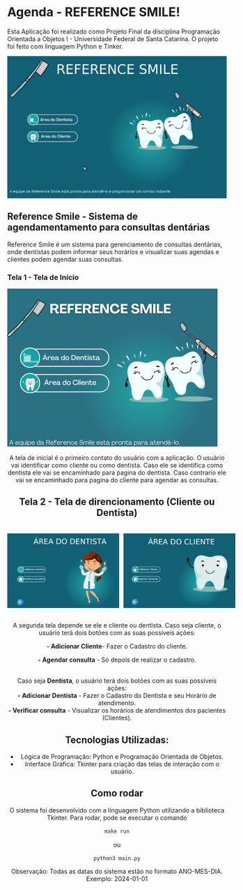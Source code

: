 
# Agenda - REFERENCE SMILE!
Esta Aplicação foi realizado como Projeto Final da disciplina Programação Orientada a Objetos I - Universidade Federal de Santa Catarina. O projeto foi feito com linguagem Python e Tinker.


<div align="center">
    <div style="display: flex; align-items: center;">
        <img src="./agenda.gif">
    </div>
</div>




## Reference Smile - Sistema de agendamentamento para consultas dentárias

Reference Smile é um sistema para gerenciamento de consultas dentárias, onde dentistas podem informar seus horários e visualizar suas agendas e clientes podem agendar suas consultas.

### Tela 1 - Tela de Início


<div align="center">
    <div style="display: flex; align-items: center;">
        <img src="./Agenda_dentista/Screenshots/tela_inicial.png">
    </div>


<br> 
A tela de inicial é o primeiro contato do usuário com a aplicação. O usuário vai identificar como cliente ou como dentista. Caso ele se identifica como dentista ele vai se encaminhado para pagina do dentista. Caso contrario ele vai se encaminhado para pagina do cliente para agendar as consultas.

## Tela 2 - Tela de direncionamento (Cliente ou Dentista)

<br> 
<div align="center">
    <div style="display: flex; align-items: center;">
        <img src="Agenda_dentista/Screenshots/Tela2.png" width="51%" style="margin-right:10px">
         <img src="./Agenda_dentista/Screenshots/Tela3.png" width="51%">
    </div>
<br>

A segunda tela depende se ele e cliente ou dentista. Caso seja cliente, o usuário terá dois botões com as suas possíveis ações: <br>

<b> - Adicionar Cliente</b>- Fazer o Cadastro do cliente. <br>

<b> - Agendar consulta</b> - Só depois de realizar o cadastro.<br><br>

Caso seja <b>Dentista</b>, o usuário terá dois botões com as suas possíveis ações:<br> 
<b> - Adicionar Dentista</b> - Fazer o Cadastro do Dentista e seu Horário de atendimento. <br>
<b> - Verificar consulta</b> - Visualizar os horários de atendimentos dos pacientes (Clientes).

## Tecnologias Utilizadas:
- Lógica de Programação: Python e Programação Orientada de Objetos.
- Interface Gráfica: Tkinter para criação das telas de interação com o usuário.

## Como rodar
O sistema foi desenvolvido com a linguagem Python utilizando a biblioteca Tkinter. Para rodar, pode se executar o comando
```bash
make run
```
ou

```
python3 main.py
```

Observação: Todas as datas do sistema estão no formato ANO-MES-DIA. Exemplo: 2024-01-01